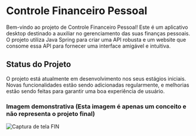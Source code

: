 # Controle Financeiro Pessoal

Bem-vindo ao projeto de Controle Financeiro Pessoal! Este é um aplicativo desktop destinado a auxiliar no gerenciamento das suas finanças pessoais. O projeto utiliza Java Spring para criar uma API robusta e um website que consome essa API para fornecer uma interface amigável e intuitiva.

## Status do Projeto

O projeto está atualmente em desenvolvimento nos seus estágios iniciais. Novas funcionalidades estão sendo adicionadas regularmente, e melhorias estão sendo feitas para garantir uma boa experiência de usuário.

### Imagem demonstrativa (Esta imagem é apenas um conceito e não representa o projeto final)
![Captura de tela FIN](https://github.com/PHPPrado/FIN_API_Spring/assets/104167056/7c9a2103-120a-4682-a276-163b0c1260e0)
